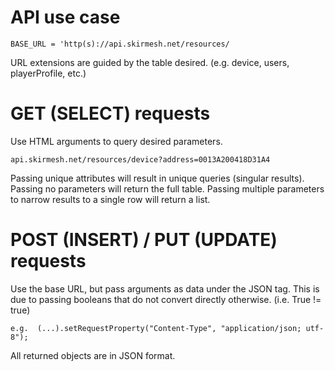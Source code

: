 # API use case

    BASE_URL = 'http(s)://api.skirmesh.net/resources/

URL extensions are guided by the table desired.  (e.g. device, users, playerProfile, etc.)

# GET (SELECT) requests

Use HTML arguments to query desired parameters.

    api.skirmesh.net/resources/device?address=0013A200418D31A4

Passing unique attributes will result in unique queries (singular results).
Passing no parameters will return the full table.
Passing multiple parameters to narrow results to a single row will return a list.

# POST (INSERT) / PUT (UPDATE) requests

Use the base URL, but pass arguments as data under the JSON tag. This is due to passing booleans that do not convert directly otherwise.  (i.e. True != true)

    e.g.  (...).setRequestProperty("Content-Type", "application/json; utf-8");

All returned objects are in JSON format.
